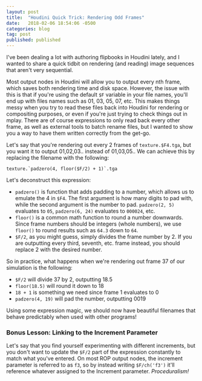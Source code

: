 ```yaml
---
layout: post
title:  "Houdini Quick Trick: Rendering Odd Frames"
date:   2018-02-06 18:54:06 -0500
categories: blog
tag: post
published: published
---
```

I've been dealing a lot with authoring flipbooks in Houdini lately, and I wanted to share a quick tidbit on rendering (and reading) image sequences that aren't very sequential.

Most output nodes in Houdini will allow you to output every nth frame, which saves both rendering time and disk space. However, the issue with this is that if you're using the default `$F` variable in your file names, you'll end up with files names such as 01, 03, 05, 07, etc. This makes things messy when you try to read these files back into Houdini for rendering or compositing purposes, or even if you're just trying to check things out in mplay. There are of course expressions to only read back every other frame, as well as external tools to batch rename files, but I wanted to show you a way to have them written correctly from the get-go.

Let's say that you're rendering out every 2 frames of `texture.$F4.tga`, but you want it to output 01,02,03.. instead of 01,03,05.. We can achieve this by replacing the filename with the following:

```texture.`padzero(4, floor($F/2) + 1)`.tga```

Let's deconstruct this expression:

* `padzero()` is function that adds padding to a number, which allows us to emulate the 4 in `$F4`. The first argument is how many digits to pad with, while the second argument is the number to pad. `padzero(2, 5)` evaluates to `05`, `padzero(6, 24)` evaluates to `000024`, etc.
* `floor()` is a common math function to round a number downwards. Since frame numbers should be integers (whole numbers), we use `floor()` to round results such as `64.3` down to `64`.
* `$F/2`, as you might guess, simply divides the frame number by 2. If you are outputting every third, seventh, etc. frame instead, you should replace 2 with the desired number.

So in practice, what happens when we're rendering out frame 37 of our simulation is the following:

* `$F/2` will divide 37 by 2, outputting 18.5
* `floor(18.5)` will round it down to 18
* `18 + 1` is something we need since frame 1 evaluates to 0
* `padzero(4, 19)` will pad the number, outputting 0019

Using some expression magic, we should now have beautiful filenames that behave predictably when used with other programs!

### Bonus Lesson: Linking to the Increment Parameter

Let's say that you find yourself experimenting with different increments, but you don't want to update the `$F/2` part of the expression constantly to match what you've entered. On most ROP output nodes, the increment parameter is referred to as `f3`, so by instead writing `$F/ch('f3')` it'll reference whatever assigned to the Increment parameter. _Proceduralism!_

